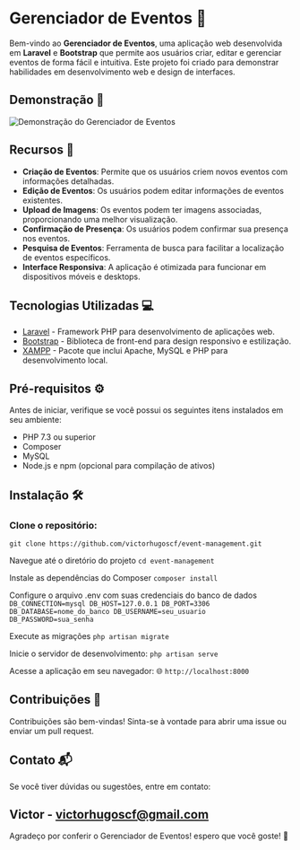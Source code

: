 # Gerenciador de Eventos 🎉

Bem-vindo ao **Gerenciador de Eventos**, uma aplicação web desenvolvida em **Laravel** e **Bootstrap** que permite aos usuários criar, editar e gerenciar eventos de forma fácil e intuitiva. Este projeto foi criado para demonstrar habilidades em desenvolvimento web e design de interfaces.

## Demonstração 📸

![Demonstração do Gerenciador de Eventos](https://example.com/demonstracao.png)

## Recursos 🚀

- **Criação de Eventos**: Permite que os usuários criem novos eventos com informações detalhadas.
- **Edição de Eventos**: Os usuários podem editar informações de eventos existentes.
- **Upload de Imagens**: Os eventos podem ter imagens associadas, proporcionando uma melhor visualização.
- **Confirmação de Presença**: Os usuários podem confirmar sua presença nos eventos.
- **Pesquisa de Eventos**: Ferramenta de busca para facilitar a localização de eventos específicos.
- **Interface Responsiva**: A aplicação é otimizada para funcionar em dispositivos móveis e desktops.

## Tecnologias Utilizadas 💻

- [Laravel](https://laravel.com/) - Framework PHP para desenvolvimento de aplicações web.
- [Bootstrap](https://getbootstrap.com/) - Biblioteca de front-end para design responsivo e estilização.
- [XAMPP](https://www.apachefriends.org/index.html) - Pacote que inclui Apache, MySQL e PHP para desenvolvimento local.

## Pré-requisitos ⚙️

Antes de iniciar, verifique se você possui os seguintes itens instalados em seu ambiente:

- PHP 7.3 ou superior
- Composer
- MySQL
- Node.js e npm (opcional para compilação de ativos)

## Instalação 🛠️

### Clone o repositório:


```git clone https://github.com/victorhugoscf/event-management.git```

Navegue até o diretório do projeto
```cd event-management```

Instale as dependências do Composer
```composer install```

Configure o arquivo .env com suas credenciais do banco de dados
```DB_CONNECTION=mysql DB_HOST=127.0.0.1 DB_PORT=3306 DB_DATABASE=nome_do_banco DB_USERNAME=seu_usuario DB_PASSWORD=sua_senha```

Execute as migrações
```php artisan migrate```

Inicie o servidor de desenvolvimento:
```php artisan serve```

Acesse a aplicação em seu navegador: 🌐 ```http://localhost:8000 ```

## Contribuições 🤝
Contribuições são bem-vindas! Sinta-se à vontade para abrir uma issue ou enviar um pull request.

## Contato 📬
Se você tiver dúvidas ou sugestões, entre em contato:

## Victor - victorhugoscf@gmail.com
Agradeço por conferir o Gerenciador de Eventos! espero que você goste! 🎊

